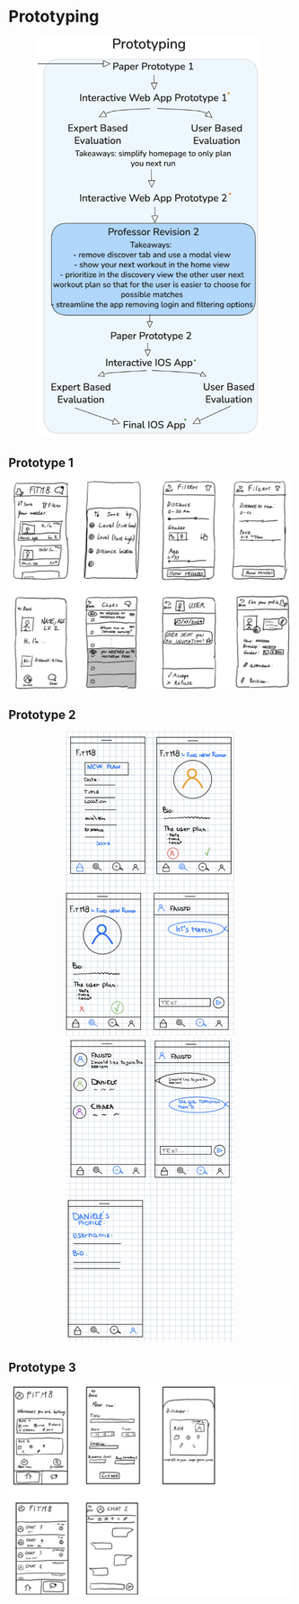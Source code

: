# Prototyping

<p align="center">
  <img width="400" alt="Prototype" src="./../img/Prototype.png">
</p>

## Prototype 1
<p align="center">
  <img width="600" alt="Prototype" src="./../img/Prototype1.png">
</p>

## Prototype 2
<p align="center">
  <img width="300" alt="Prototype" src="./../img/Prototype2_1.png">
  <img width="300" alt="Prototype" src="./../img/Prototype2_2.png">
</p>

## Prototype 3
<p align="center">
  <img width="600" alt="Prototype" src="./../img/Prototype3.png">
</p>
